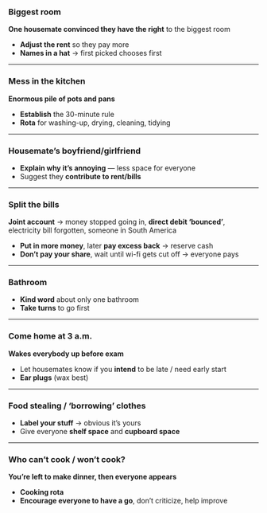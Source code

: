 ### Biggest room
**One housemate convinced they have the right** to the biggest room

- **Adjust the rent** so they pay more
- **Names in a hat** → first picked chooses first

---

### Mess in the kitchen
**Enormous pile of pots and pans**

- **Establish** the 30-minute rule
- **Rota** for washing-up, drying, cleaning, tidying

---

### Housemate’s boyfriend/girlfriend

- **Explain why it’s annoying** — less space for everyone
- Suggest they **contribute to rent/bills**

---

### Split the bills
**Joint account** → money stopped going in, **direct debit ‘bounced’**, electricity bill forgotten, someone in South America

- **Put in more money**, later **pay excess back** → reserve cash
- **Don’t pay your share**, wait until wi-fi gets cut off → everyone pays

---

### Bathroom

- **Kind word** about only one bathroom
- **Take turns** to go first

---

### Come home at 3 a.m.
**Wakes everybody up before exam**

- Let housemates know if you **intend** to be late / need early start
- **Ear plugs** (wax best)

---

### Food stealing / ‘borrowing’ clothes

- **Label your stuff** → obvious it’s yours
- Give everyone **shelf space** and **cupboard space**

---

### Who can’t cook / won’t cook?
**You’re left to make dinner, then everyone appears**

- **Cooking rota**
- **Encourage everyone to have a go**, don’t criticize, help improve